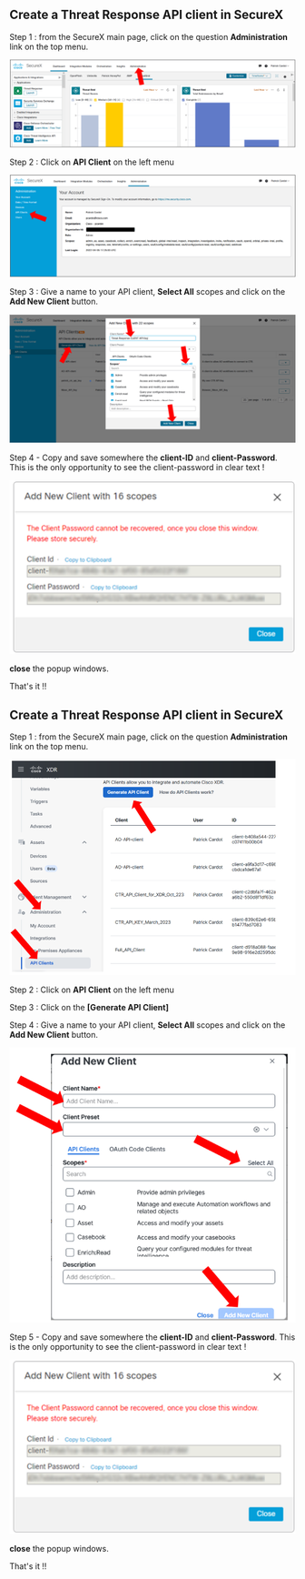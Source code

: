 ## Create a Threat Response API client in SecureX

Step 1 : from the SecureX main page, click on the question **Administration** link on the top menu.

![](assets/img/b1.png)


Step 2 : Click on **API Client** on the left menu 

![](assets/img/b3.png)

Step 3 : Give a name to your API client, **Select All** scopes and click on the **Add New Client**  button.

![](assets/img/b4.png)

Step 4 - Copy and save somewhere the **client-ID** and **client-Password**. This is the only opportunity to see the client-password in clear text !

![](assets/img/b5.png)

**close** the popup windows.

That's it !!

## Create a Threat Response API client in SecureX

Step 1 : from the SecureX main page, click on the question **Administration** link on the top menu.

![](assets/img/c1.png)

Step 2 : Click on **API Client** on the left menu 

Step 3 : Click on the **[Generate API Client]**

Step 4 : Give a name to your API client, **Select All** scopes and click on the **Add New Client**  button.

![](assets/img/c2.png)

Step 5 - Copy and save somewhere the **client-ID** and **client-Password**. This is the only opportunity to see the client-password in clear text !

![](assets/img/b5.png)

**close** the popup windows.

That's it !!